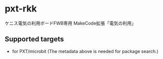# pxt-rkk
ケニス電気の利用ボードFWB専用 MakeCode拡張「電気の利用」　

## Supported targets

* for PXT/microbit
(The metadata above is needed for package search.)

